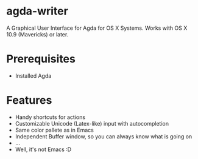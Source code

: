 # agda-writer
A Graphical User Interface for Agda for OS X Systems.
Works with OS X 10.9 (Mavericks) or later.

# Prerequisites
- Installed Agda

# Features
- Handy shortcuts for actions
- Customizable Unicode (Latex-like) input with autocompletion
- Same color pallete as in Emacs
- Independent Buffer window, so you can always know what is going on
- ...
- Well, it's not Emacs :D
